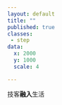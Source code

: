 ```yaml
---
layout: default
title: ""
published: true
classes:
 - step
data:
  x: 2000
  y: 1000
  scale: 4

---
```


技客**融入**生活


